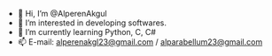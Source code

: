- 👋 Hi, I’m @AlperenAkgul
- 👀 I’m interested in developing softwares.
- 🌱 I’m currently learning Python, C, C#
- 📫 E-mail: alperenakgl23@gmail.com / alparabellum23@gmail.com

<!---
AlperenAkgul/AlperenAkgul is a ✨ special ✨ repository because its `README.md` (this file) appears on your GitHub profile.
You can click the Preview link to take a look at your changes.
--->
